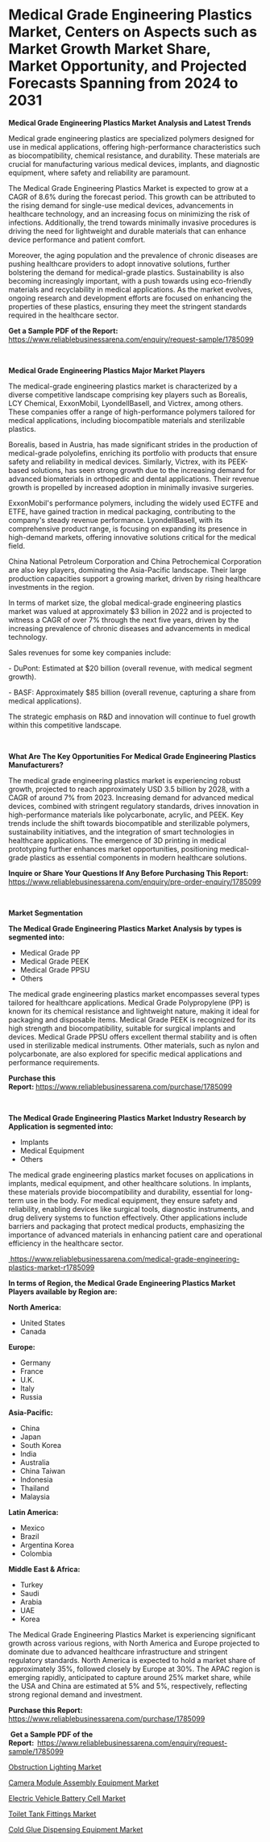 <p><h1>Medical Grade Engineering Plastics Market, Centers on Aspects such as Market Growth Market Share, Market Opportunity, and Projected Forecasts Spanning from 2024 to 2031</h1></p><p><strong>Medical Grade Engineering Plastics Market Analysis and Latest Trends</strong></p>
<p><p>Medical grade engineering plastics are specialized polymers designed for use in medical applications, offering high-performance characteristics such as biocompatibility, chemical resistance, and durability. These materials are crucial for manufacturing various medical devices, implants, and diagnostic equipment, where safety and reliability are paramount. </p><p>The Medical Grade Engineering Plastics Market is expected to grow at a CAGR of 8.6% during the forecast period. This growth can be attributed to the rising demand for single-use medical devices, advancements in healthcare technology, and an increasing focus on minimizing the risk of infections. Additionally, the trend towards minimally invasive procedures is driving the need for lightweight and durable materials that can enhance device performance and patient comfort. </p><p>Moreover, the aging population and the prevalence of chronic diseases are pushing healthcare providers to adopt innovative solutions, further bolstering the demand for medical-grade plastics. Sustainability is also becoming increasingly important, with a push towards using eco-friendly materials and recyclability in medical applications. As the market evolves, ongoing research and development efforts are focused on enhancing the properties of these plastics, ensuring they meet the stringent standards required in the healthcare sector.</p></p>
<p><strong>Get a Sample PDF of the Report:&nbsp;</strong> <a href="https://www.reliablebusinessarena.com/enquiry/request-sample/1785099?utm_campaign=1420&utm_medium=2&utm_source=Github&utm_content=ia&utm_term=18122024&utm_id=medical-grade-engineering-plastics">https://www.reliablebusinessarena.com/enquiry/request-sample/1785099</a></p>
<p>&nbsp;</p>
<p><strong>Medical Grade Engineering Plastics Major Market Players</strong></p>
<p><p>The medical-grade engineering plastics market is characterized by a diverse competitive landscape comprising key players such as Borealis, LCY Chemical, ExxonMobil, LyondellBasell, and Victrex, among others. These companies offer a range of high-performance polymers tailored for medical applications, including biocompatible materials and sterilizable plastics.</p><p>Borealis, based in Austria, has made significant strides in the production of medical-grade polyolefins, enriching its portfolio with products that ensure safety and reliability in medical devices. Similarly, Victrex, with its PEEK-based solutions, has seen strong growth due to the increasing demand for advanced biomaterials in orthopedic and dental applications. Their revenue growth is propelled by increased adoption in minimally invasive surgeries.</p><p>ExxonMobil's performance polymers, including the widely used ECTFE and ETFE, have gained traction in medical packaging, contributing to the company's steady revenue performance. LyondellBasell, with its comprehensive product range, is focusing on expanding its presence in high-demand markets, offering innovative solutions critical for the medical field.</p><p>China National Petroleum Corporation and China Petrochemical Corporation are also key players, dominating the Asia-Pacific landscape. Their large production capacities support a growing market, driven by rising healthcare investments in the region.</p><p>In terms of market size, the global medical-grade engineering plastics market was valued at approximately $3 billion in 2022 and is projected to witness a CAGR of over 7% through the next five years, driven by the increasing prevalence of chronic diseases and advancements in medical technology.</p><p>Sales revenues for some key companies include:</p><p>- DuPont: Estimated at $20 billion (overall revenue, with medical segment growth).</p><p>- BASF: Approximately $85 billion (overall revenue, capturing a share from medical applications).</p><p>  </p><p>The strategic emphasis on R&D and innovation will continue to fuel growth within this competitive landscape.</p></p>
<p>&nbsp;</p>
<p><strong>What Are The Key Opportunities For Medical Grade Engineering Plastics Manufacturers?</strong></p>
<p><p>The medical grade engineering plastics market is experiencing robust growth, projected to reach approximately USD 3.5 billion by 2028, with a CAGR of around 7% from 2023. Increasing demand for advanced medical devices, combined with stringent regulatory standards, drives innovation in high-performance materials like polycarbonate, acrylic, and PEEK. Key trends include the shift towards biocompatible and sterilizable polymers, sustainability initiatives, and the integration of smart technologies in healthcare applications. The emergence of 3D printing in medical prototyping further enhances market opportunities, positioning medical-grade plastics as essential components in modern healthcare solutions.</p></p>
<p><strong>Inquire or Share Your Questions If Any Before Purchasing This Report:</strong> <a href="https://www.reliablebusinessarena.com/enquiry/pre-order-enquiry/1785099?utm_campaign=1420&utm_medium=2&utm_source=Github&utm_content=ia&utm_term=18122024&utm_id=medical-grade-engineering-plastics">https://www.reliablebusinessarena.com/enquiry/pre-order-enquiry/1785099</a></p>
<p>&nbsp;</p>
<p><strong>Market Segmentation</strong></p>
<p><strong>The Medical Grade Engineering Plastics Market Analysis by types is segmented into:</strong></p>
<p><ul><li>Medical Grade PP</li><li>Medical Grade PEEK</li><li>Medical Grade PPSU</li><li>Others</li></ul></p>
<p><p>The medical grade engineering plastics market encompasses several types tailored for healthcare applications. Medical Grade Polypropylene (PP) is known for its chemical resistance and lightweight nature, making it ideal for packaging and disposable items. Medical Grade PEEK is recognized for its high strength and biocompatibility, suitable for surgical implants and devices. Medical Grade PPSU offers excellent thermal stability and is often used in sterilizable medical instruments. Other materials, such as nylon and polycarbonate, are also explored for specific medical applications and performance requirements.</p></p>
<p><strong>Purchase this Report:&nbsp;</strong><a href="https://www.reliablebusinessarena.com/purchase/1785099?utm_campaign=1420&utm_medium=2&utm_source=Github&utm_content=ia&utm_term=18122024&utm_id=medical-grade-engineering-plastics">https://www.reliablebusinessarena.com/purchase/1785099</a></p>
<p>&nbsp;</p>
<p><strong>The Medical Grade Engineering Plastics Market Industry Research by Application is segmented into:</strong></p>
<p><ul><li>Implants</li><li>Medical Equipment</li><li>Others</li></ul></p>
<p><p>The medical grade engineering plastics market focuses on applications in implants, medical equipment, and other healthcare solutions. In implants, these materials provide biocompatibility and durability, essential for long-term use in the body. For medical equipment, they ensure safety and reliability, enabling devices like surgical tools, diagnostic instruments, and drug delivery systems to function effectively. Other applications include barriers and packaging that protect medical products, emphasizing the importance of advanced materials in enhancing patient care and operational efficiency in the healthcare sector.</p></p>
<p><a href="https://www.reliablebusinessarena.com/medical-grade-engineering-plastics-market-r1785099?utm_campaign=1420&utm_medium=2&utm_source=Github&utm_content=ia&utm_term=18122024&utm_id=medical-grade-engineering-plastics">&nbsp;https://www.reliablebusinessarena.com/medical-grade-engineering-plastics-market-r1785099</a></p>
<p><strong>In terms of Region, the Medical Grade Engineering Plastics Market Players available by Region are:</strong></p>
<p>
    <p> <strong> North America: </strong>
        <ul>
            <li>United States</li>
            <li>Canada</li>
        </ul>
        </p> 
    <p> <strong> Europe: </strong>
        <ul>
            <li>Germany</li>
            <li>France</li>
            <li>U.K.</li>
            <li>Italy</li>
            <li>Russia</li>
        </ul>
        </p> 
    <p> <strong> Asia-Pacific: </strong>
        <ul>
            <li>China</li>
            <li>Japan</li>
            <li>South Korea</li>
            <li>India</li>
            <li>Australia</li>
            <li>China Taiwan</li>
            <li>Indonesia</li>
            <li>Thailand</li>
            <li>Malaysia</li>
        </ul>
        </p> 
    <p> <strong> Latin America: </strong>
        <ul>
            <li>Mexico</li>
            <li>Brazil</li>
            <li>Argentina Korea</li>
            <li>Colombia</li>
        </ul>
        </p> 
    <p> <strong> Middle East & Africa: </strong>
        <ul>
            <li>Turkey</li>
            <li>Saudi</li>
            <li>Arabia</li>
            <li>UAE</li>
            <li>Korea</li>
        </ul>
    </p>
    </p>
<p><p>The Medical Grade Engineering Plastics Market is experiencing significant growth across various regions, with North America and Europe projected to dominate due to advanced healthcare infrastructure and stringent regulatory standards. North America is expected to hold a market share of approximately 35%, followed closely by Europe at 30%. The APAC region is emerging rapidly, anticipated to capture around 25% market share, while the USA and China are estimated at 5% and 5%, respectively, reflecting strong regional demand and investment.</p></p>
<p><strong>Purchase this Report: </strong><a href="https://www.reliablebusinessarena.com/purchase/1785099?utm_campaign=1420&utm_medium=2&utm_source=Github&utm_content=ia&utm_term=18122024&utm_id=medical-grade-engineering-plastics">https://www.reliablebusinessarena.com/purchase/1785099</a></p>
<p>&nbsp;<strong>Get a Sample PDF of the Report:&nbsp;&nbsp;</strong><a href="https://www.reliablebusinessarena.com/enquiry/request-sample/1785099?utm_campaign=1420&utm_medium=2&utm_source=Github&utm_content=ia&utm_term=18122024&utm_id=medical-grade-engineering-plastics">https://www.reliablebusinessarena.com/enquiry/request-sample/1785099</a></p>
<p><strong></strong></p>
<p><p><a href="https://www.linkedin.com/pulse/global-obstruction-lighting-market-exploring-share-trends-fsy1c?utm_campaign=1420&utm_medium=2&utm_source=Github&utm_content=ia&utm_term=18122024&utm_id=medical-grade-engineering-plastics">Obstruction Lighting Market</a></p><p><a href="https://github.com/willjis/Market-Research-Report-List-1/blob/main/camera-module-assembly-equipment-market.md?utm_campaign=1420&utm_medium=2&utm_source=Github&utm_content=ia&utm_term=18122024&utm_id=medical-grade-engineering-plastics">Camera Module Assembly Equipment Market</a></p><p><a href="https://www.linkedin.com/pulse/electric-vehicle-battery-cell-market-taking-off-growth-factors-fmumc?utm_campaign=1420&utm_medium=2&utm_source=Github&utm_content=ia&utm_term=18122024&utm_id=medical-grade-engineering-plastics">Electric Vehicle Battery Cell Market</a></p><p><a href="https://www.linkedin.com/pulse/toilet-tank-fittings-market-projected-cagr-107-from-2024-2031-rfmzc?utm_campaign=1420&utm_medium=2&utm_source=Github&utm_content=ia&utm_term=18122024&utm_id=medical-grade-engineering-plastics">Toilet Tank Fittings Market</a></p><p><a href="https://github.com/castoriffic/Market-Research-Report-List-5/blob/main/cold-glue-dispensing-equipment-market.md?utm_campaign=1420&utm_medium=2&utm_source=Github&utm_content=ia&utm_term=18122024&utm_id=medical-grade-engineering-plastics">Cold Glue Dispensing Equipment Market</a></p></p>